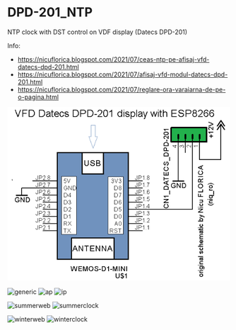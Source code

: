 # DPD-201_NTP
NTP clock with DST control on VDF display (Datecs DPD-201)

Info:
- https://nicuflorica.blogspot.com/2021/07/ceas-ntp-pe-afisaj-vfd-datecs-dpd-201.html
- https://nicuflorica.blogspot.com/2021/07/afisaj-vfd-modul-datecs-dpd-201.html
- https://nicuflorica.blogspot.com/2021/07/reglare-ora-varaiarna-de-pe-o-pagina.html

![schematic](https://github.com/tehniq3/DPD-201_NTP/blob/main/poze/DPD_201_ESP8266_schematic.png)

![generic](https://1.bp.blogspot.com/-KIjyscHn9Yg/YOx3mIwbagI/AAAAAAAAesE/C6-fb2UcEdMRZgV2xyIGdXNIKFiccZf0gCLcBGAsYHQ/w200-h150/niq_ro.jpg)
![ap](https://1.bp.blogspot.com/-UquDG2SwDZU/YOx0X4V3BYI/AAAAAAAAeqk/AEol9IZgnCUEMxO4Dnw16PKq7iXEjQbIwCLcBGAsYHQ/w200-h150/IP_192_168_4_1.jpg)
![ip](https://1.bp.blogspot.com/-24brgxcs4Vw/YOx14SsjPNI/AAAAAAAAerc/paU3vXNcDnkhXQU6SykuGC0ZXJ-f8Lw1ACLcBGAsYHQ/w200-h150/ip_192_168_3_135.jpg)

![summerweb](https://1.bp.blogspot.com/-dvr0VMtiAdM/YOx2SLIYHNI/AAAAAAAAerk/KoA126H8FC4_dAIlVnfbDiOijBJtB7VswCLcBGAsYHQ/w200-h149/web_vara.jpg)
![summerclock](https://1.bp.blogspot.com/-CTmyEwmZY6E/YOx20BzRBWI/AAAAAAAAer0/0mCznUftgDsil0prFp1vOCGtdDdAV3QIwCLcBGAsYHQ/w200-h150/ora_vara_vfd.jpg)

![winterweb](https://1.bp.blogspot.com/-rX-eQalf2ls/YOx2YKcC1lI/AAAAAAAAero/c-V9gbi3cnoJaD5Md1Ik-nPEKVN8ot5xwCLcBGAsYHQ/w200-h150/web_iarna.jpg)
![winterclock](https://1.bp.blogspot.com/-NXpWOOrTjJk/YOx28C_U_3I/AAAAAAAAer4/wUej9CpFX_UL4jFxWF476SlywiVKYT8rwCLcBGAsYHQ/w200-h150/ora_iarna_vfd.jpg)
